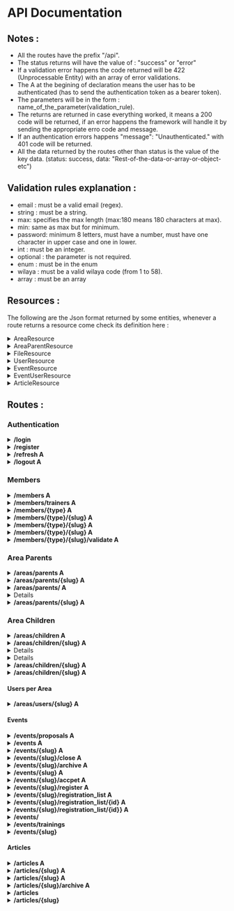 # API Documentation

## Notes :
- All the routes have the prefix "/api".
- The status returns will have the value of : "success" or "error"
- If a validation error happens the code returned will be 422 (Unprocessable Entity) with an array of error validations.
- The A at the begining of declaration means the user has to be authenticated (has to send the authentication token as a bearer token).
- The parameters will be in the form : name_of_the_parameter(validation_rule).
- The returns are returned in case everything worked, it means a 200 code will be returned, if an error happens the framework will handle it by sending the appropriate erro code and message.
- If an authentication errors happens "message": "Unauthenticated." with 401 code will be returned.
- All the data returned by the routes other than status is the value of the key data. (status: success, data: "Rest-of-the-data-or-array-or-object-etc")

## Validation rules explanation : 
- email : must be a valid email (regex).
- string : must be a string.
- max: specifies the max length (max:180 means 180 characters at max).
- min: same as max but for minimum.
- password: minimum 8 letters, must have a number, must have one character in upper case and one in lower.
- int : must be an integer.
- optional : the parameter is not required.
- enum : must be in the enum
- wilaya : must be a valid wilaya code (from 1 to 58).
- array : must be an array

## Resources : 
The following are the Json format returned by some entities, whenever a route returns a resource come check its definition here :

<details>
<summary>AreaResource</summary>

- code (<strong>string</strong>) <br>
- slug (<strong>string</strong>) <br>
- name (<strong>string</strong>) <br>
- created_at (<strong>timestamp</strong>) <br>
- updated_at (<strong>timestamp</strong>) <br>
- parent (<strong>AreaParentResource</strong>) <br>
</details>

<details>
<summary>AreaParentResource</summary>

- code (<strong>string</strong>) <br>
- slug (<strong>string</strong>) <br>
- name (<strong>string</strong>) <br>
- created_at (<strong>timestamp</strong>) <br>
- updated_at (<strong>timestamp</strong>) <br>
- children (<strong>array:AreaResource</strong>) <br>
</details>

<details>
<summary>FileResource</summary>

- url (<strong>string</strong>) <br>
- name (<strong>string</strong>) <br>
- downloaded (<strong>int</strong>) <br>
- seen (<strong>int</strong>) <br>
</details>

<details>
<summary>UserResource</summary>
The <strong>authenticable</strong> depends on the type of the user (company, expert, office, union) <br><br>

```yaml
{
    user : {
            email(**string**), daira(**string**), town(**string**), wilaya(**string**), seen(**int** //how many times the profile of the user was consulted)
    },
    authenticable : {
        type(**string**),

        If it's a company : slug(string), name(**string**), emails(**array:string**), phones(**array:string**), fax(**array:string**), website(**string**), registry_type(**string**), registry(**string**), legal_form(**string**), nif(**string**), nis(**string**), activity_area(**string**), description(**string**), staff_number(**int**), main_activity(**string**), ceo(**string**), creation_date(**date**), cnas_id(**string**), canos_id(**string**), created_at(**timestamp**), updated_at(**timestamp**).

        If it's an expert : slug(**string**), name(**string**), emails(**array:string**), phones(**array:string**), fax(**array:string**), website(**string**), registry_type(**string**), registry(**string**), nif(**string**), nis(**string**), areas(**array:AreaResource**), isTrainer(**bool**), description(**string**), missions_export(**array:string**), missions_quality(**array:string**), cnas_id(**string**), canos_id(**string**), created_at(**timestamp**), updated_at(**timestamp**).

        If it's an office : slug(**string**), name(**string**), emails(**array:string**), phones(**array:string**), fax(**array:string**), website(**string**), registry_type(**string**), registry(**string**), legal_form(**string**), nif(**string**), nis(**string**), areas(**array:AreaResource**), description(**string**), staff_number(**int**), ceo(**string**), missions_export(**array:string**), missions_quality(**array:string**), creation_date(**date**), cnas_id(**string**), canos_id(**string**), created_at(**timestamp**), updated_at(**timestamp**).

        If it's an union : slug(**string**), name(**string**), emails(**array:string**), phones(**array:string**), fax(**array:string**), website(**string**), approval(**string**), ceo(**string**), description(**string**), created_at(**timestamp**), updated_at(**timestamp**).
    }
}
```

</details>

<details>
<summary>EventResource</summary>

- slug (<strong>string</strong>) <br>
- name (<strong>string</strong>) <br>
- description (<strong>string</strong>) <br>
- start (<strong>datetime</strong>) <br>
- end (<strong>datetime</strong>) <br>
- wilaya (<strong>string</strong>) <br>
- daira (<strong>string</strong>) <br>
- town (<strong>string</strong>) <br>
- organizer (<strong>string</strong>) <br>
- images (<strong>array:string</strong>) <br>
- files (<strong>array:FileResource</strong>) <br>
- poster (<strong>UserResource</strong>) <br>
- created_at (<strong>timestamp</strong>) <br>
- updated_at (<strong>timestamp</strong>) <br>
</details>

<details>
<summary>EventUserResource</summary>

- id (<strong>int</strong>) <br>
- user (<strong>UserResource</strong>) <br>
- event (<strong>EventResource</strong>) <br>
</details>

<details>
<summary>ArticleResource</summary>

- slug (<strong>string</strong>) <br>
- title (<strong>string</strong>) <br>
- content (<strong>string</strong>) <br>
- images (<strong>array:string</strong>) <br>
- poster (<strong>UserResource</strong>) <br>
- created_at (<strong>timestamp</strong>) <br>
- updated_at (<strong>timestamp</strong>) <br>
</details>



## Routes :

### Authentication

<details> 
<summary> <strong> /login </strong> </summary>

- Method: **POST**
- Returns: 
    - status.
    - token.
- Parameters : 
    - email.
    - password.

</details>

<details> 
<summary> <strong> /register </strong> </summary>

- Method: **POST**
- Returns: 
    - status.
    - token.
- Parameters: 
    - email(email).
    - password(password). 
    - wilaya(wilaya).
    - daira(string, max:180).
    - town(string, max:180).
    - name(string, max:180  )
    - emails(optional, array, string).
    - phones(optional, array, string).
    - fax(optional, array, string).
    - website(optional, string).
    - type(enum: company, expert, union, office)]

Depending on the type the following parameteres will be required : 
- company : 
    - registry_type(enum: registry, approval).
    - registry(string, max:180).
    - legal_form(string, max:180).
    - nif(string, max:180).
    - nis(string, max:180).
    - activity_area(int, must be a valid id).
    - staff_number(int).
    - main_activity(string, max:180).
    - ceo(string, max:180).
    - creation_date(date).
    - description(optional, string, max:1000).
    - cnas_id(string, max:180).
    - casnos_id(string, max:180)

- expert :  
    - registry_type(enum: registry, approval).
    - registry(string, max:180).
    - nif(string, max:180).
    - nis(string, max:180).
    - areas(array of int represneting the id of areas).
    - description(optional, string, max:1000).
    - cnas_id(string, max:180).
    - casnos_id(string, max:180)

- union: 
    - approval(string, max:180).
    - ceo(string, max:180).
    - description(optional, string, max:1000).

- office: 
    - registry_type(enum: registry, approval).
    - registry(string, max:180).
    - legal_form(string, max:180).
    - nif(string, max:180).
    - nis(string, max:180).
    - areas(array of int represneting the id of areas).
    - staff_number(int).
    - ceo(string, max:180).
    - creation_date(date).
    - description(optional, string, max:1000).
    - cnas_id(string, max:180).
    - casnos_id(string, max:180)

</details>

<details> 
<summary> <strong> /refresh A</strong> </summary>

- Method: **POST**
- Returns :
    - status.
    - token.
</details>

<details> 
<summary> <strong> /logout A </strong> </summary>

- Method: **POST**
- Returns :
    - status.
</details>

### Members

<details> 
<summary> <strong> /members A</strong> </summary>

- Method: **GET**
- Returns :
    - status.
    - array: UserResouce
- Description: retrieve all the users.
</details>

<details> 
<summary> <strong> /members/trainers A</strong> </summary>

- Method: **GET**
- Returns :
    - status.
    - array: UserResouce
- Description: retrieve the Experts with isTrainer set to true (les formateurs).
</details>

<details> 
<summary> <strong> /members/{type} A</strong> </summary>

- {type} values must be one of : company, expert, office, union.
- Method: <strong>GET</strong>
- Returns :
    - status.
    - array: UserResouce
- Description: retrieve all the users of type {type}.
</details>

<details>
<summary> <strong> /members/{type}/{slug} A</strong> </summary>

- {type} values must be one of : company, expert, office, union.
- {slug} is the string that identifies the user.
- Method: <strong>GET</strong>
- Returns :
    - status.
    - UserResouce
- Description: return the specific user who is of type {type} and has the slug {slug}.
</details>

<details>
<summary> <strong> /members/{type}/{slug} A</strong> </summary>

- {type} values must be one of : company, expert, office, union.
- {slug} is the string that identifies the user.
- Method: <strong>PUT</strong>
- Returns :
    - status.
    - UserResouce.
- Description: update a specific user.
- Parameters: same as register.
</details>

<details>
<summary> <strong> /members/{type}/{slug} A</strong> </summary>

- {type} values must be one of : company, expert, office, union.
- {slug} is the string that identifies the user.
- Method: <strong>DELETE</strong>
- Returns :
    - status.
- Description: delete a specific user.
</details>

<details>
<summary> <strong> /members/{type}/{slug}/validate A</strong> </summary>

- {type} values must be one of : company, expert, office, union.
- {slug} is the string that identifies the user.
- Method: <strong>POST</strong>
- Returns :
    - status.
- Description: validate a specific user (accept).
</details>

### Area Parents

<details>
<summary> <strong> /areas/parents A</strong> </summary>

- Method: <strong>GET</strong>
- Returns :
    - status.
    - array: AreaParentResource.
- Description: returns an array of all the area parents.
</details>

<details>
<summary> <strong> /areas/parents/{slug} A</strong> </summary>

- {slug}: unique string that identifies the record.
- Method: <strong>GET</strong>
- Returns :
    - status.
    - AreaParentResource.
- Description: returns the AreaParent identified by {slug}.
</details>

<details>
<summary> <strong> /areas/parents/ A</strong> </summary>

- Method: <strong>POST</strong>
- Returns :
    - status.
    - AreaParentResource.
- Description: creates a new AreaParent.
- Parameters: 
    - code(</strong>int<strong>).
    - name(</strong>string<strong>).
</details>

<details>
<summary> <strong> /areas/parents/{slug} A</strong> </summary>

- {slug}: unique string that identifies the record.
- Method: <strong>PUT</strong>
- Returns:
    - status.
    - AreaParentResource.
- Description: updates the area parent identified by {slug}.
- Parameters: 
    - code(</strong>int<strong>).
    - name(</strong>string<strong>).
</details>

<details>
<summary> <strong> /areas/parents/{slug} A</strong> </summary>

- {slug}: unique string that identifies the record.
- Method: <strong>DELETE</strong>
- Returns :
    - status.
- Description: deletes the area parent identified by {slug}.
</details>

### Area Children

<details>
<summary> <strong> /areas/children A</strong> </summary>

- Method: <strong>GET</strong>
- Returns :
    - status.
    - array: AreaResource.
- Description: returns an array of all the areas.
</details>

<details>
<summary> <strong> /areas/children/{slug} A</strong> </summary>

- {slug}: unique string that identifies the record.
- Method: <strong>GET</strong>
- Returns :
    - status.
    - AreaResource.
- Description: returns the Area identified by {slug}.
</details>

<details>
<summary> <strong> /areas/children/ A</strong> </summary>

- Method: <strong>POST</strong>
- Returns :
    - status.
    - AreaResource.
- Description: creates a new Area.
- Parameters: 
    - code(</strong>int<strong>).
    - name(</strong>string<strong>).
</details>

<details>
<summary> <strong> /areas/children/{slug} A</strong> </summary>

- {slug}: unique string that identifies the record.
- Method: <strong>PUT</strong>
- Returns :
    - status.
    - AreaResource.
- Description: updates the area identified by {slug}.
- Parameters: 
    - code(</strong>int<strong>).
    - name(</strong>string<strong>).
</details>

<details>
<summary> <strong> /areas/children/{slug} A</strong> </summary>

- {slug}: unique string that identifies the record.
- Method: <strong>DELETE</strong>
- Returns :
    - status.
- Description: deletes the area identified by {slug}.
</details>

<details>
<summary> <strong> /areas/children/{slug} A</strong> </summary>

- {slug}: unique string that identifies the record.
- Method: <strong>DELETE</strong>
- Returns :
    - status.
- Description: deletes the area identified by {slug}.
</details>

#### Users per Area

<details>
<summary> <strong> /areas/users/{slug} A</strong> </summary>

- {slug}: unique string that identifies the area child.
- Method: <strong>GET</strong>
- Returns :
    - status.
    - array: UserResource.
- Description: returns all the Experts and Offices in this area.
</details>

#### Events

<details>
<summary> <strong> /events/proposals A</strong> </summary>

- Method: <strong>GET</strong>
- Returns :
    - status.
    - array: EventResource.
- Description: returns all the events that users proposed (that are not yet accepted).
</details>

<details>
<summary> <strong> /events A</strong> </summary>

- Method: <strong>POST</strong>
- Returns :
    - status.
    - EventResource.
- Description: creates a new Event.
- Parameters:
    - name(string, max:180).
    - description(string, max:1000).
    - start(datetime).
    - end(datetime).
    - wilaya(optional, wilaya).
    - daira(optional, string, max:180).
    - town(optional, string, max:180).
    - organizer (optional, string, max:180).
    - images (max:30 and 1gb max per image).
    - files(optional, max:30 and gb max per image).
    - training (bool).
</details>

<details>
<summary> <strong> /events/{slug} A</strong> </summary>

- {slug}: unique string that identifies the record
- Method: <strong>PUT</strong>
- Returns :
    - status.
    - EventResource.
- Description: updates the event identified by {slug}.
- Parameters:
    - name(string, max:180).
    - description(string, max:1000).
    - start(datetime).
    - end(datetime).
    - wilaya(optional, wilaya).
    - daira(optional, string, max:180).
    - town(optional, string, max:180).
    - organizer (optional, string, max:180).
    - images (max:30 and 1gb max per image).
    - files(optional, max:30 and gb max per image).
    - training (bool).
</details>

<details>
<summary> <strong> /events/{slug}/close A</strong> </summary>

- {slug}: unique string that identifies the record
- Method: <strong>POST</strong>
- Returns :
    - status.
- Description: switches the close boolean of the event identified by {slug} (close = !close)
</details>

<details>
<summary> <strong> /events/{slug}/archive A</strong> </summary>

- {slug}: unique string that identifies the record
- Method: <strong>POST</strong>
- Returns :
    - status.
- Description: switches the archive boolean of the event identified by {slug} (archive = !archive)
</details>

<details>
<summary> <strong> /events/{slug} A</strong> </summary>

- {slug}: unique string that identifies the record
- Method: <strong>DELETE</strong>
- Returns :
    - status.
- Description: removes the event identified by {slug}
</details>

<details>
<summary> <strong> /events/{slug}/accpet A</strong> </summary>

- {slug}: unique string that identifies the record
- Method: <strong>POST</strong>
- Returns :
    - status.
- Description: switches the accept boolean of the event identified by {slug} (accept = !accept)
</details>

<details>
<summary> <strong> /events/{slug}/register A</strong> </summary>

- {slug}: unique string that identifies the record
- Method: <strong>POST</strong>
- Returns :
    - status.
- Description: registers user to the registration list of the event identified by {slug}
- If the user is authenticated then no parameters are needed, the authenticated user will be registered.
- If the user isn't authenticated, the following parameters will be required: TODO LATER
</details>

<details>
<summary> <strong> /events/{slug}/registration_list A</strong> </summary>

- {slug}: unique string that identifies the record
- Method: <strong>GET</strong>
- Returns :
    - status.
    - array: EventUserResource
- Description: returns the registration list of the event identified by {slug}
</details>

<details>
<summary> <strong> /events/{slug}/registration_list/{id} A</strong> </summary>

- {slug}: unique string that identifies the event record
- {id}: unique identifier that identifies the registration record.
- Method: <strong>POST</strong>
- Returns :
    - status.
- Description: switches the accept boolean of the registration identified by the event slug and registration id (accepted = !accetped)
</details>

<details>
<summary> <strong> /events/{slug}/registration_list/{id}} A</strong> </summary>

- {slug}: unique string that identifies the event record
- {id}: unique identifier that identifies the registration record.
- Method: <strong>DELETE</strong>
- Returns :
    - status.
- Description: removes the registration
</details>

<details>
<summary> <strong> /events/ </strong> </summary>

- Method: <strong>GET</strong>
- Returns :
    - status.
    - array:EventResource
- Description: returns the list of events (accepted, not closed, not archived)
</details>

<details>
<summary> <strong> /events/trainings </strong> </summary>

- Method: <strong>GET</strong>
- Returns :
    - status.
    - array:EventResource
- Description: returns the list of trainings(accepted, not closed and not archived)
</details>

<details>
<summary> <strong> /events/{slug} </strong> </summary>

- Method: <strong>GET</strong>
- Returns :
    - status.
    - EventResource
- Description: returns the event identified by {slug}.
</details>

#### Articles

<details>
<summary> <strong> /articles A</strong> </summary>

- Method: <strong>POST</strong>
- Returns :
    - status.
    - ArticleResource
- Description: creates a new Article.
- Parameters:
    - title(string, max:180).
    - content(string, max:1000).
    - images (max:30 and 1gb max per image).
</details>

<details>
<summary> <strong> /articles/{slug} A</strong> </summary>

- {slug}: unique string that identifies the record.
- Method: <strong>PUT</strong>
- Returns :
    - status.
    - ArticleResource
- Description: updates the Article identified by {slug}
- Parameters:
    - title(string, max:180).
    - content(string, max:1000).
    - images (max:30 and 1gb max per image).
</details>

<details>
<summary> <strong> /articles/{slug} A</strong> </summary>

- {slug}: unique string that identifies the record.
- Method: <strong>DELETE</strong>
- Returns :
    - status.
- Description: removes the Article identified by {slug}
</details>

<details>
<summary> <strong> /articles/{slug}/archive A</strong> </summary>

- {slug}: unique string that identifies the record.
- Method: <strong>POST</strong>
- Returns :
    - status.
- Description: switches the archived boolean of the Article identified by {slug} (archived = !archived)
</details>

<details>
<summary> <strong> /articles </strong> </summary>

- Method: <strong>GET</strong>
- Returns :
    - status.
    - array:ArticleResource.
- Description: returns the list of articles (archived = false)
</details>

<details>
<summary> <strong> /articles/{slug} </strong> </summary>

- Method: <strong>GET</strong>
- Returns :
    - status.
    - ArticleResource.
- Description: returns the article identified by {slug} (archived = false)
</details>
